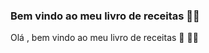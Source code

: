 ### Bem vindo ao meu livro de receitas :woman_cook:



Olá , bem vindo ao meu livro de receitas :cake: :man_cook: 
